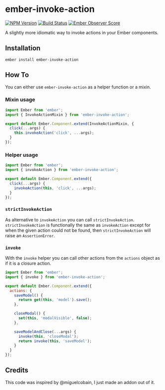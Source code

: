 # ember-invoke-action
[![NPM Version](https://badge.fury.io/js/ember-invoke-action.svg)](http://badge.fury.io/js/ember-invoke-action)
[![Build Status](https://travis-ci.org/martndemus/ember-invoke-action.svg?branch=master)](https://travis-ci.org/martndemus/ember-invoke-action)
[![Ember Observer Score](http://emberobserver.com/badges/ember-invoke-action.svg)](http://emberobserver.com/addons/ember-invoke-action)

A slightly more idiomatic way to invoke actions in your Ember components.

## Installation

```
ember install ember-invoke-action
```

## How To

You can either use `ember-invoke-action` as a helper function or a mixin.

### Mixin usage

```javascript
import Ember from 'ember';
import { InvokeActionMixin } from 'ember-invoke-action';

export default Ember.Component.extend(InvokeActionMixin, {
  click(...args) {
    this.invokeAction('click', ...args);
  }
});
```

### Helper usage

```javascript
import Ember from 'ember';
import { invokeAction } from 'ember-invoke-action';

export default Ember.Component.extend({
  click(...args) {
    invokeAction(this, 'click', ...args);
  }
});
```

### `strictInvokeAction`

As alternative to `invokeAction` you can call `strictInvokeAction`.
`strictInvokeAction` is functionally the same as `invokeAction` except for when
the given action could not be found, then `strictInvokeAction` will raise an
`AssertionError`.

### `invoke`

With the `invoke` helper you can call other actions from the `actions` object as
if it is a closure action.

```javascript
import Ember from 'ember';
import { invoke } from 'ember-invoke-action';

export default Ember.Component.extend({
  actions: {
    saveModel() {
      return get(this, 'model').save();
    },

    closeModal() {
      set(this, 'modalVisible', false);
    },

    saveModelAndClose(...args) {
      invoke(this, 'closeModal');
      return invoke(this, 'saveModel');
    }
  }
});
```

## Credits

This code was inspired by @miguelcobain, I just made an addon out of it.
